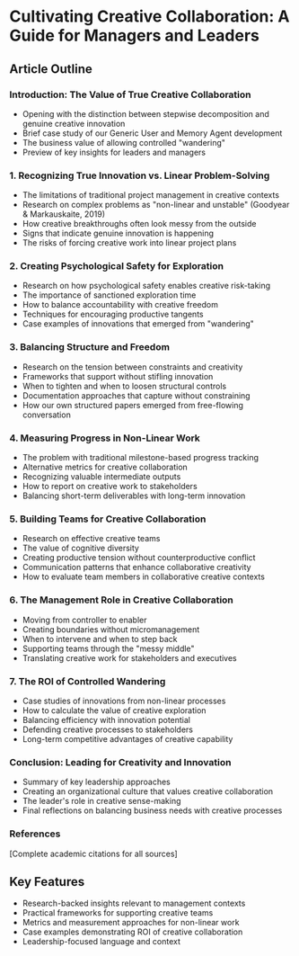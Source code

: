 # Cultivating Creative Collaboration: A Guide for Managers and Leaders

## Article Outline

### Introduction: The Value of True Creative Collaboration
- Opening with the distinction between stepwise decomposition and genuine creative innovation
- Brief case study of our Generic User and Memory Agent development
- The business value of allowing controlled "wandering"
- Preview of key insights for leaders and managers

### 1. Recognizing True Innovation vs. Linear Problem-Solving
- The limitations of traditional project management in creative contexts
- Research on complex problems as "non-linear and unstable" (Goodyear & Markauskaite, 2019)
- How creative breakthroughs often look messy from the outside
- Signs that indicate genuine innovation is happening
- The risks of forcing creative work into linear project plans

### 2. Creating Psychological Safety for Exploration
- Research on how psychological safety enables creative risk-taking
- The importance of sanctioned exploration time
- How to balance accountability with creative freedom
- Techniques for encouraging productive tangents
- Case examples of innovations that emerged from "wandering"

### 3. Balancing Structure and Freedom
- Research on the tension between constraints and creativity
- Frameworks that support without stifling innovation
- When to tighten and when to loosen structural controls
- Documentation approaches that capture without constraining
- How our own structured papers emerged from free-flowing conversation

### 4. Measuring Progress in Non-Linear Work
- The problem with traditional milestone-based progress tracking
- Alternative metrics for creative collaboration
- Recognizing valuable intermediate outputs
- How to report on creative work to stakeholders
- Balancing short-term deliverables with long-term innovation

### 5. Building Teams for Creative Collaboration
- Research on effective creative teams
- The value of cognitive diversity
- Creating productive tension without counterproductive conflict
- Communication patterns that enhance collaborative creativity
- How to evaluate team members in collaborative creative contexts

### 6. The Management Role in Creative Collaboration
- Moving from controller to enabler
- Creating boundaries without micromanagement
- When to intervene and when to step back
- Supporting teams through the "messy middle"
- Translating creative work for stakeholders and executives

### 7. The ROI of Controlled Wandering
- Case studies of innovations from non-linear processes
- How to calculate the value of creative exploration
- Balancing efficiency with innovation potential
- Defending creative processes to stakeholders
- Long-term competitive advantages of creative capability

### Conclusion: Leading for Creativity and Innovation
- Summary of key leadership approaches
- Creating an organizational culture that values creative collaboration
- The leader's role in creative sense-making
- Final reflections on balancing business needs with creative processes

### References
[Complete academic citations for all sources]

## Key Features
- Research-backed insights relevant to management contexts
- Practical frameworks for supporting creative teams
- Metrics and measurement approaches for non-linear work
- Case examples demonstrating ROI of creative collaboration
- Leadership-focused language and context
